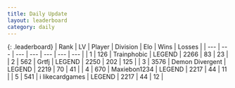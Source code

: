 ```yaml
---
title: Daily Update
layout: leaderboard
category: daily
---
```


{: .leaderboard}
| Rank | LV | Player | Division | Elo | Wins | Losses |
| --- | --- | --- | --- | --- | --- | --- |
| <span data-change="0">1</span> | 126 | <span title="ID: 744981">Trainphobic</span> | LEGEND | <span data-change="0">2266</span> | <span data-change="0">83</span> | <span data-change="0">23</span> |
| <span data-change="10">2</span> | 562 | <span title="ID: 742306">Grtfj</span> | LEGEND | <span data-change="50">2250</span> | <span data-change="10">202</span> | <span data-change="1">125</span> |
| <span data-change="16">3</span> | 3576 | <span title="ID: 370081">Demon Divergent</span> | LEGEND | <span data-change="58">2219</span> | <span data-change="5">70</span> | <span data-change="0">41</span> |
| <span data-change="4">4</span> | 670 | <span title="ID: 410122">Maxiebon1234</span> | LEGEND | <span data-change="8">2217</span> | <span data-change="1">44</span> | <span data-change="0">11</span> |
| <span data-change="-2">5</span> | 541 | <span title="ID: 700593">i likecardgames</span> | LEGEND | <span data-change="0">2217</span> | <span data-change="0">44</span> | <span data-change="0">12</span> |
